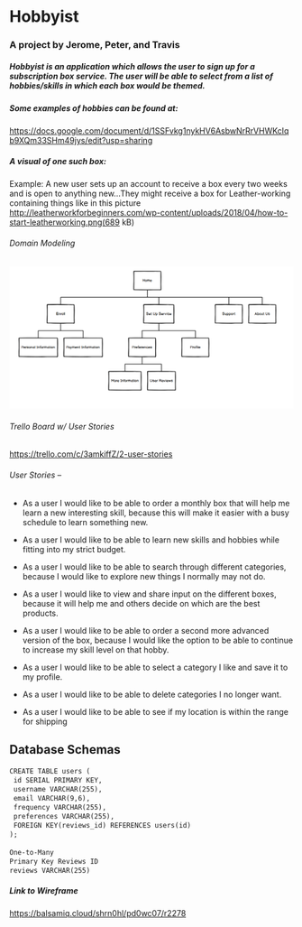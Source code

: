 # Hobbyist
### A project by Jerome, Peter, and Travis

##### Hobbyist is an application which allows the user to sign up for a subscription box service.  The user will be able to select from a list of hobbies/skills in which each box would be themed.  

##### Some examples of hobbies can be found at:
https://docs.google.com/document/d/1SSFvkg1nykHV6AsbwNrRrVHWKcIqb9XQm33SHm49jys/edit?usp=sharing

##### A visual of one such box:
Example: A new user sets up an account to receive a box every two weeks and is open to anything new...They might receive a box for Leather-working containing things like in this picture http://leatherworkforbeginners.com/wp-content/uploads/2018/04/how-to-start-leatherworking.png(689 kB)

###### Domain Modeling

![Image of Domain Modeling](DomainModeling.png)

###### Trello Board w/ User Stories
https://trello.com/c/3amkiffZ/2-user-stories

###### User Stories –

  - As a user I would like to be able to order a monthly box that will help me learn a new interesting skill, because this will make it easier with a busy schedule to learn something new.

  - As a user I would like to be able to learn new skills and hobbies while fitting into my strict budget.

  - As a user I would like to be able to search through different categories, because I would like to explore new things I normally may not do.

  - As a user I would like to view and share input on the different boxes, because it will help me and others decide on which are the best products.

  - As a user I would like to be able to order a second more advanced version of the box, because I would like the option to be able to continue to increase my skill level on that hobby.

  - As a user I would like to be able to select a category I like and save it to my profile.

  - As a user I would like to be able to delete categories I no longer want.

  - As a user I would like to be able to see if my location is within the range for shipping
  
## Database Schemas
 ``` 
CREATE TABLE users (
  id SERIAL PRIMARY KEY,
  username VARCHAR(255),
  email VARCHAR(9,6),
  frequency VARCHAR(255),
  preferences VARCHAR(255),
  FOREIGN KEY(reviews_id) REFERENCES users(id)
);

One-to-Many
Primary Key Reviews ID
reviews VARCHAR(255)
```

##### Link to Wireframe
https://balsamiq.cloud/shrn0hl/pd0wc07/r2278
